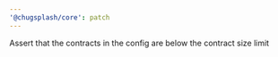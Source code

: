 ```yaml
---
'@chugsplash/core': patch
---
```


Assert that the contracts in the config are below the contract size limit
